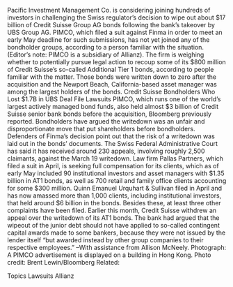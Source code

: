 Pacific Investment Management Co. is considering joining hundreds of investors in challenging the Swiss regulator’s decision to wipe out about $17 billion of Credit Suisse Group AG bonds following the bank’s takeover by UBS Group AG.
PIMCO, which filed a suit against Finma in order to meet an early May deadline for such submissions, has not yet joined any of the bondholder groups, according to a person familiar with the situation. (Editor’s note: PIMCO is a subsidiary of Allianz).
The firm is weighing whether to potentially pursue legal action to recoup some of its $800 million of Credit Suisse’s so-called Additional Tier 1 bonds, according to people familiar with the matter. Those bonds were written down to zero after the acquisition and the Newport Beach, California-based asset manager was among the largest holders of the bonds.
Credit Suisse Bondholders Who Lost $1.7B in UBS Deal File Lawsuits
PIMCO, which runs one of the world’s largest actively managed bond funds, also held almost $3 billion of Credit Suisse senior bank bonds before the acquisition, Bloomberg previously reported.
Bondholders have argued the writedown was an unfair and disproportionate move that put shareholders before bondholders. Defenders of Finma’s decision point out that the risk of a writedown was laid out in the bonds’ documents.
The Swiss Federal Administrative Court has said it has received around 230 appeals, involving roughly 2,500 claimants, against the March 19 writedown.
Law firm Pallas Partners, which filed a suit in April, is seeking full compensation for its clients, which as of early May included 90 institutional investors and asset managers with $1.35 billion in AT1 bonds, as well as 700 retail and family office clients accounting for some $300 million.
Quinn Emanuel Urquhart & Sullivan filed in April and has now amassed more than 1,000 clients, including institutional investors, that held around $6 billion in the bonds. Besides these, at least three other complaints have been filed.
Earlier this month, Credit Suisse withdrew an appeal over the writedown of its AT1 bonds. The bank had argued that the wipeout of the junior debt should not have applied to so-called contingent capital awards made to some bankers, because they were not issued by the lender itself “but awarded instead by other group companies to their respective employees.”
–With assistance from Allison McNeely.
Photograph: A PIMCO advertisement is displayed on a building in Hong Kong. Photo credit: Brent Lewin/Bloomberg
Related:

Topics
Lawsuits
Allianz

